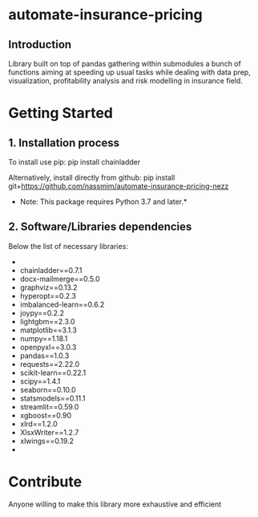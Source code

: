 # automate-insurance-pricing

## Introduction
Library built on top of pandas gathering within submodules a bunch of functions aiming at speeding up usual tasks while dealing with data prep, visualization, profitability analysis and risk modelling in insurance field.


# Getting Started

## 1.	Installation process

To install use pip: pip install chainladder

Alternatively, install directly from github: pip install git+https://github.com/nassmim/automate-insurance-pricing-nezz

* Note: This package requires Python 3.7 and later.* 

## 2.	Software/Libraries dependencies

Below the list of necessary libraries:

* 
*  chainladder==0.7.1
*  docx-mailmerge==0.5.0
*  graphviz==0.13.2
* hyperopt==0.2.3
* imbalanced-learn==0.6.2
* joypy==0.2.2
* lightgbm==2.3.0
* matplotlib==3.1.3
* numpy==1.18.1
* openpyxl==3.0.3
* pandas==1.0.3
* requests==2.22.0
* scikit-learn==0.22.1
* scipy==1.4.1
* seaborn==0.10.0
* statsmodels==0.11.1
* streamlit==0.59.0
* xgboost==0.90
* xlrd==1.2.0
* XlsxWriter==1.2.7
* xlwings==0.19.2
* 


# Contribute
Anyone willing to make this library more exhaustive and efficient  
